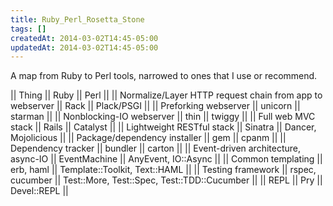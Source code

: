 ```yaml
---
title: Ruby_Perl_Rosetta_Stone
tags: []
createdAt: 2014-03-02T14:45-05:00
updatedAt: 2014-03-02T14:45-05:00
---
```


A map from Ruby to Perl tools, narrowed to ones that I use or recommend.

|| Thing                                                    || Ruby            || Perl                                        ||
|| Normalize/Layer HTTP request chain from app to webserver || Rack            || Plack/PSGI                                  ||
|| Preforking webserver                                     || unicorn         || starman                                     ||
|| Nonblocking-IO webserver                                 || thin            || twiggy                                      ||
|| Full web MVC stack                                       || Rails           || Catalyst                                    ||
|| Lightweight RESTful stack                                || Sinatra         || Dancer, Mojolicious                         ||
|| Package/dependency installer                             || gem             || cpanm                                       ||
|| Dependency tracker                                       || bundler         || carton                                      ||
|| Event-driven architecture, async-IO                      || EventMachine    || AnyEvent, IO::Async                         ||
|| Common templating                                        || erb, haml       || Template::Toolkit, Text::HAML               ||
|| Testing framework                                        || rspec, cucumber || Test::More, Test::Spec, Test::TDD::Cucumber ||
|| REPL                                                     || Pry             || Devel::REPL                                 ||


